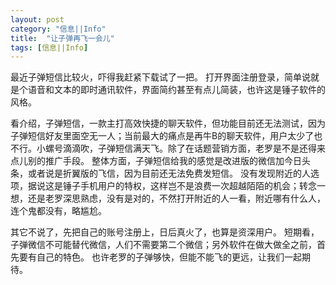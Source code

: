 ```yaml
---
layout: post
category: "信息||Info"
title:  "让子弹再飞一会儿"
tags: [信息||Info]
---
```

最近子弹短信比较火，吓得我赶紧下载试了一把。
打开界面注册登录，简单说就是个语音和文本的即时通讯软件，界面简约甚至有点儿简装，也许这是锤子软件的风格。    

看介绍，子弹短信，一款主打高效快捷的聊天软件，但功能目前还无法测试，因为子弹短信好友里面空无一人；当前最大的痛点是再牛B的聊天软件，用户太少了也不行。小螺号滴滴吹，子弹短信满天飞。除了在话题营销方面，老罗是不是还得来点儿别的推广手段。
整体方面，子弹短信给我的感觉是改进版的微信加今日头条，或者说是折翼版的飞信，因为目前还无法免费发短信。
没有发现附近的人选项，据说这是锤子手机用户的特权，这样岂不是浪费一次超越陌陌的机会；转念一想，还是老罗深思熟虑，没有是对的，不然打开附近的人一看，附近哪有什么人，连个鬼都没有，略尴尬。    

其它不说了，先把自己的账号注册上，日后真火了，也算是资深用户。
短期看，子弹微信不可能替代微信，人们不需要第二个微信；另外软件在做大做全之前，首先要有自己的特色。
也许老罗的子弹够快，但能不能飞的更远，让我们一起期待。
